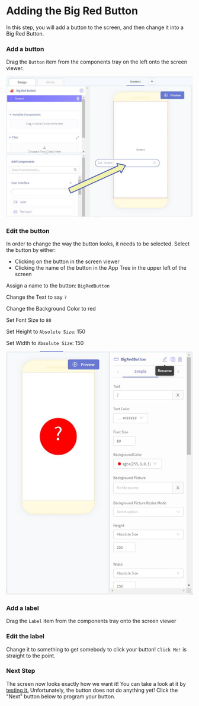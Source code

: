 # Adding the Big Red Button
In this step, you will add a button to the screen, and then change it into a Big Red Button.

### Add a button
Drag the `Button` item from the components tray on the left onto the screen viewer.

![Add a button](../../img/bigredbutton/drag_button.jpg)


### Edit the button
In order to change the way the button looks, it needs to be selected. Select the button by either:

* Clicking on the button in the screen viewer
* Clicking the name of the button in the App Tree in the upper left of the screen

Assign a name to the button: `BigRedButton`

Change the Text to say `?`

Change the Background Color to red

Set Font Size to `80`

Set Height to `Absolute Size`: 150

Set Width to `Absolute Size`: 150


![Add a button](../../img/bigredbutton/edit_button.jpg)


### Add a label
Drag the `Label` item from the components tray onto the screen viewer

### Edit the label
Change it to something to get somebody to click your button! `Click Me!` is straight to the point.


### Next Step
The screen now looks exactly how we want it! You can take a look at it by [testing it.](../basics/basics-04-testing-saving.md) Unfortunately, the button does not do anything yet! Click the "Next" button below to program your button.